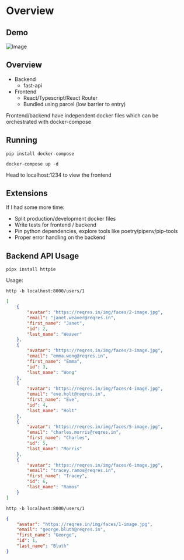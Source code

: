 # Overview

## Demo

![Image](Demo.gif)


## Overview

- Backend
  - fast-api
- Frontend
  - React/Typescript/React Router
  - Bundled using parcel (low barrier to entry)

Frontend/backend have independent docker files which can be orchestrated with docker-compose

## Running

    pip install docker-compose

    docker-compose up -d

Head to localhost:1234 to view the frontend

## Extensions

If I had some more time:

- Split production/development docker files
- Write tests for frontend / backend
- Pin python dependencies, explore tools like poetry/pipenv/pip-tools
- Proper error handling on the backend


## Backend API Usage

    pipx install httpie

Usage:

    http -b localhost:8000/users/1


```json
[
    {
        "avatar": "https://reqres.in/img/faces/2-image.jpg",
        "email": "janet.weaver@reqres.in",
        "first_name": "Janet",
        "id": 2,
        "last_name": "Weaver"
    },
    {
        "avatar": "https://reqres.in/img/faces/3-image.jpg",
        "email": "emma.wong@reqres.in",
        "first_name": "Emma",
        "id": 3,
        "last_name": "Wong"
    },
    {
        "avatar": "https://reqres.in/img/faces/4-image.jpg",
        "email": "eve.holt@reqres.in",
        "first_name": "Eve",
        "id": 4,
        "last_name": "Holt"
    },
    {
        "avatar": "https://reqres.in/img/faces/5-image.jpg",
        "email": "charles.morris@reqres.in",
        "first_name": "Charles",
        "id": 5,
        "last_name": "Morris"
    },
    {
        "avatar": "https://reqres.in/img/faces/6-image.jpg",
        "email": "tracey.ramos@reqres.in",
        "first_name": "Tracey",
        "id": 6,
        "last_name": "Ramos"
    }
]
```

    http -b localhost:8000/users/1

```json
{
    "avatar": "https://reqres.in/img/faces/1-image.jpg",
    "email": "george.bluth@reqres.in",
    "first_name": "George",
    "id": 1,
    "last_name": "Bluth"
}
```
